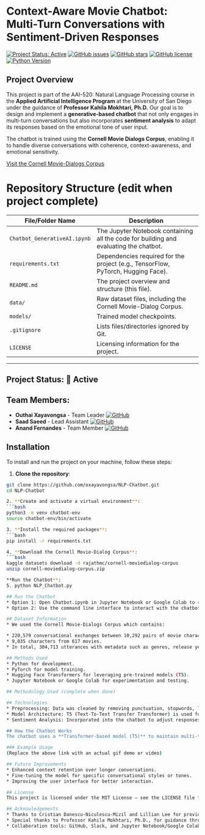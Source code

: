 # Context-Aware Movie Chatbot: Multi-Turn Conversations with Sentiment-Driven Responses

[![Project Status: Active](https://img.shields.io/badge/Project%20Status-Active-green.svg)](https://github.com/oxayavongsa/NLP-Chatbot)
[![GitHub issues](https://img.shields.io/github/issues/oxayavongsa/NLP-Chatbot.svg)](https://github.com/oxayavongsa/NLP-Chatbot/issues)
[![GitHub stars](https://img.shields.io/github/stars/oxayavongsa/NLP-Chatbot.svg)](https://github.com/oxayavongsa/NLP-Chatbot/stargazers)
[![GitHub license](https://img.shields.io/github/license/oxayavongsa/NLP-Chatbot.svg)](https://github.com/oxayavongsa/NLP-Chatbot/blob/main/LICENSE)
[![Python Version](https://img.shields.io/badge/python-3.10-blue.svg)](https://python.org)

## Project Overview
This project is part of the AAI-520: Natural Language Processing course in the **Applied Artificial Intelligence Program** at the University of San Diego under the guidance of **Professor Kahila Mokhtari, Ph.D.** Our goal is to design and implement a **generative-based chatbot** that not only engages in multi-turn conversations but also incorporates **sentiment analysis** to adapt its responses based on the emotional tone of user input.

The chatbot is trained using the **Cornell Movie Dialogs Corpus**, enabling it to handle diverse conversations with coherence, context-awareness, and emotional sensitivity.

[Visit the Cornell Movie-Dialogs Corpus](https://www.kaggle.com/datasets/rajathmc/cornell-moviedialog-corpus)

# Repository Structure (edit when project complete)


| File/Folder Name         | Description                                                                 |
| ------------------------ | --------------------------------------------------------------------------- |
| `Chatbot_GenerativeAI.ipynb` | The Jupyter Notebook containing all the code for building and evaluating the chatbot. |
| `requirements.txt`        | Dependencies required for the project (e.g., TensorFlow, PyTorch, Hugging Face). |
| `README.md`              | The project overview and structure (this file).                             |
| `data/`                  | Raw dataset files, including the Cornell Movie-Dialog Corpus.               |
| `models/`                | Trained model checkpoints.                                                  |
| `.gitignore`             | Lists files/directories ignored by Git.                                     |
| `LICENSE`                | Licensing information for the project.                                      |

---

## Project Status: 🚀 Active

## Team Members:
- **Outhai Xayavongsa** - Team Leader [![GitHub](https://img.shields.io/badge/GitHub-oxayavongsa-lightgrey)](https://github.com/oxayavongsa)
- **Saad Saeed** - Lead Assistant [![GitHub](https://img.shields.io/badge/GitHub-SaadaSaeed86-lightgrey)](https://github.com/SaadaSaeed86)
- **Anand Fernandes** - Team Member [![GitHub](https://img.shields.io/badge/GitHub-af0808-lightgrey)](https://github.com/af0808)

## Installation

To install and run the project on your machine, follow these steps:

1.  **Clone the repository**:
   ```bash
   git clone https://github.com/oxayavongsa/NLP-Chatbot.git
   cd NLP-Chatbot

2. **Create and activate a virtual environment**:
   ```bash
   python3 -m venv chatbot-env
   source chatbot-env/bin/activate

3. **Install the required packages**:
   ```bash
   pip install -r requirements.txt

4. **Download the Cornell Movie-Dialog Corpus**:
   ```bash
   kaggle datasets download -d rajathmc/cornell-moviedialog-corpus
   unzip cornell-moviedialog-corpus.zip

   **Run the Chatbot**:
5. python NLP_Chatbot.py

## Run the Chatbot
* Option 1: Open Chatbot.ipynb in Jupyter Notebook or Google Colab to run the chatbot interactively.
* Option 2: Use the command line interface to interact with the chatbot (see step 5 above).

## Dataset Information
* We used the Cornell Movie-Dialogs Corpus which contains:

* 220,579 conversational exchanges between 10,292 pairs of movie characters.
* 9,035 characters from 617 movies.
* In total, 304,713 utterances with metadata such as genres, release year, IMDB rating, and character gender.

## Methods Used
* Python for development.
* PyTorch for model training.
* Hugging Face Transformers for leveraging pre-trained models (T5).
* Jupyter Notebook or Google Colab for experimentation and testing.

## Methodology Used (complete when done)

## Technologies
* Preprocessing: Data was cleaned by removing punctuation, stopwords, lemmatization, and rare words.
* Model Architecture: T5 (Text-To-Text Transfer Transformer) is used for multi-turn conversations and context-aware responses.
* Sentiment Analysis: Incorporated into the chatbot to adjust responses based on the user's emotional tone.

## How the Chatbot Works
The chatbot uses a **Transformer-based model (T5)** to maintain multi-turn conversations. The **sentiment analysis** layer allows the chatbot to detect and adapt to emotional cues in the user's input, generating appropriate responses. It has been trained using the **Cornell Movie-Dialogs Corpus**, giving it the ability to handle movie-like dialogues with contextual coherence.

### Example Usage
(Replace the above link with an actual gif demo or video)

## Future Improvements
* Enhanced context retention over longer conversations.
* Fine-tuning the model for specific conversational styles or tones.
* Improving the user interface for better interaction.

## License
This project is licensed under the MIT License – see the LICENSE file for details.

## Acknowledgements
* Thanks to Cristian Danescu-Niculescu-Mizil and Lillian Lee for providing the Cornell Movie-Dialogs Corpus.
* Special thanks to Professor Kahila Mokhtari, Ph.D., for guidance throughout the course.
* Collaboration tools: GitHub, Slack, and Jupyter Notebook/Google Colab.
